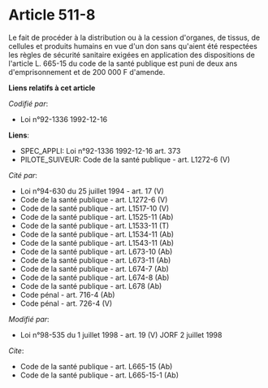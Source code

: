 # Article 511-8

Le fait de procéder à la distribution ou à la cession d'organes, de tissus, de cellules et produits humains en vue d'un don
sans qu'aient été respectées les règles de sécurité sanitaire exigées en application des dispositions de l'article L. 665-15
du code de la santé publique est puni de deux ans d'emprisonnement et de 200 000 F d'amende.

**Liens relatifs à cet article**

_Codifié par_:

  - Loi n°92-1336 1992-12-16

**Liens**:

  - SPEC_APPLI: Loi n°92-1336 1992-12-16 art. 373
  - PILOTE_SUIVEUR: Code de la santé publique - art. L1272-6 (V)

_Cité par_:

  - Loi n°94-630 du 25 juillet 1994 - art. 17 (V)
  - Code de la santé publique - art. L1272-6 (V)
  - Code de la santé publique - art. L1517-10 (V)
  - Code de la santé publique - art. L1525-11 (Ab)
  - Code de la santé publique - art. L1533-11 (T)
  - Code de la santé publique - art. L1534-11 (Ab)
  - Code de la santé publique - art. L1543-11 (Ab)
  - Code de la santé publique - art. L673-10 (Ab)
  - Code de la santé publique - art. L673-11 (Ab)
  - Code de la santé publique - art. L674-7 (Ab)
  - Code de la santé publique - art. L674-8 (Ab)
  - Code de la santé publique - art. L678 (Ab)
  - Code pénal - art. 716-4 (Ab)
  - Code pénal - art. 726-4 (V)

_Modifié par_:

  - Loi n°98-535 du 1 juillet 1998 - art. 19 (V) JORF 2 juillet 1998

_Cite_:

  - Code de la santé publique - art. L665-15 (Ab)
  - Code de la santé publique - art. L665-15-1 (Ab)
